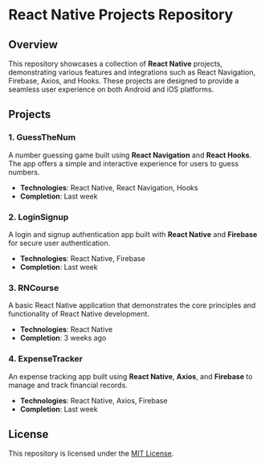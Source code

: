 # React Native Projects Repository

## Overview
This repository showcases a collection of **React Native** projects, demonstrating various features and integrations such as React Navigation, Firebase, Axios, and Hooks. These projects are designed to provide a seamless user experience on both Android and iOS platforms.

## Projects

### 1. GuessTheNum
A number guessing game built using **React Navigation** and **React Hooks**. The app offers a simple and interactive experience for users to guess numbers.

- **Technologies**: React Native, React Navigation, Hooks
- **Completion**: Last week

### 2. LoginSignup
A login and signup authentication app built with **React Native** and **Firebase** for secure user authentication.

- **Technologies**: React Native, Firebase
- **Completion**: Last week

### 3. RNCourse
A basic React Native application that demonstrates the core principles and functionality of React Native development.

- **Technologies**: React Native
- **Completion**: 3 weeks ago

### 4. ExpenseTracker
An expense tracking app built using **React Native**, **Axios**, and **Firebase** to manage and track financial records.

- **Technologies**: React Native, Axios, Firebase
- **Completion**: Last week

## License
This repository is licensed under the [MIT License](./LICENSE).
